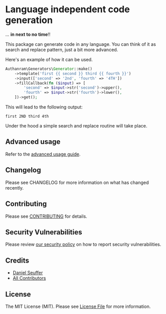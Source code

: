 # Language independent code generation

... __in next to no time__!!

This package can generate code in any language. You can think of it as search
and replace pattern, just a bit more advanced.

Here's an example of how it can be used.

```php
Authanram\Generators\Generator::make()
    ->template('first {{ second }} third {{ fourth }}')
    ->input(['second' => '2nd', 'fourth' => '4TH'])
    ->fillCallback(fn ($input) => [
        'second' => $input->str('second')->upper(),
        'fourth' => $input->str('fourth')->lower(),
    ])->get();
```

This will lead to the following output:

```
first 2ND third 4th
```

Under the hood a simple search and replace routine will take place.

## Advanced usage

Refer to the [advanced usage guide](docs/advanced-usage.md).

## Changelog

Please see CHANGELOG for more information on what has changed recently.

## Contributing

Please see [CONTRIBUTING](.github/CONTRIBUTING.md) for details.

## Security Vulnerabilities

Please review [our security policy](../../security/policy) on how to report
security vulnerabilities.

## Credits

- [Daniel Seuffer](https://github.com/authanram)
- [All Contributors](../../contributors)

## License

The MIT License (MIT). Please see [License File](LICENSE.md) for more information.
